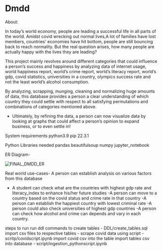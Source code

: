 # Dmdd


About:

In today’s world economy, people are leading a successful life in all parts of the world. Amidst covid wrecking out normal lives,A lot of families have lost members, countries' economies have hit bottom, people are still bouncing back to reach normality. But the real question arises, how many people are actually happy with the lives they are leading? 
 
This project mainly revolves around different categories that could influence a person’s success and happiness by analyzing data of internet usage, world happiness report, world’s crime report, world’s literacy report, world’s gdp, covid statistics, universities in a country, olympics success rate and not the least world’s alcohol consumption. 
 
By analyzing, scrapping, munging, cleaning and normalizing huge amounts of data, this database provides a person a clear understanding of which country they could settle with respect to all satisfying permutations and combinations of categories mentioned above. 
- Ultimately, by refining the data, a person can now visualize data by looking at graphs that could affect a person’s opinion to expand business, or to even settle in! 


System requirements
python3.9
pip 22.3.1

Python Libraries needed
pandas
beautifulsoup
numpy
jupyter_notebook

ER Diagram-

![FINAL_DMDD_ER](https://user-images.githubusercontent.com/113812925/207753296-f10e9ecc-e9d9-4792-8873-d74cf5f13670.png)


Real world use-cases-
A person can establish analysis on various factors from this database
- A student can check what are the countries with highest gdp rate and literacy_index to enhance his/her future studies
-A person can move to a country based on the covid status and crime rate in that country
-A person can establish the happiest country with lowest criminal rate
-A person could also check universities of highest gdp countries
-A person can check how alcohol and crime can depends and vary in each country. 



steps to run
run ddl commands to create tables - DDL/create_tables.sql
import csv files to respective tables - 
scrape covid data using script - scritp/covidscript.ipynb
import covid csv into the table 
import tables csv into database - script/ingestion_pythonscript.ipynb


